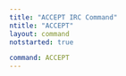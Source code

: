 ```yaml
---
title: "ACCEPT IRC Command"
ntitle: "ACCEPT"
layout: command
notstarted: true

command: ACCEPT
---
```

